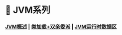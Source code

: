 # 🚥 JVM系列

### [JVM概述](/15.JVM/JVM概述)	|	[类加载+双亲委派](/15.JVM/类加载和双亲委派)	|	[JVM运行时数据区](/15.JVM/JVM运行时数据区)



